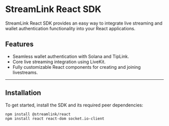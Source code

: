 # StreamLink React SDK

StreamLink React SDK provides an easy way to integrate live streaming and wallet authentication functionality into your React applications.

## Features

- Seamless wallet authentication with Solana and TipLink.
- Core live streaming integration using LiveKit.
- Fully customizable React components for creating and joining livestreams.

---

## Installation

To get started, install the SDK and its required peer dependencies:

```bash
npm install @streamlink/react
npm install react react-dom socket.io-client
